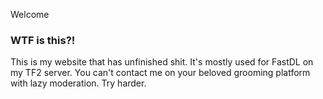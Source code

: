 Welcome

### WTF is this?!

This is my website that has unfinished shit. It's mostly used for FastDL on my TF2 server.
You can't contact me on your beloved grooming platform with lazy moderation. Try harder.

